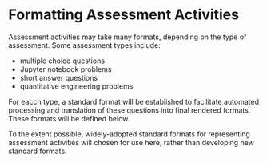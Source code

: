 # Formatting Assessment Activities

Assessment activities may take many formats, depending on the type of
assessment.  Some assessment types include:

* multiple choice questions
* Jupyter notebook problems
* short answer questions
* quantitative engineering problems

For eacch type, a standard format will be established to facilitate automated
processing and translation of these questions into final rendered formats.
These formats will be defined below.

To the extent possible, widely-adopted standard formats for representing
assessment activities will chosen for use here, rather than developing new
standard formats.
